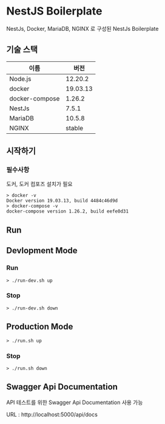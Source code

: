 # NestJS Boilerplate

NestJs, Docker, MariaDB, NGINX 로 구성된 NestJs Boilerplate

## 기술 스택

| 이름           | 버전     |
| -------------- | -------- |
| Node.js        | 12.20.2  |
| docker         | 19.03.13 |
| docker-compose | 1.26.2   |
| NestJs         | 7.5.1    |
| MariaDB        | 10.5.8   |
| NGINX          | stable   |

## 시작하기

### 필수사항

도커, 도커 컴포즈 설치가 필요

```
> docker -v
Docker version 19.03.13, build 4484c46d9d
> docker-compose -v
docker-compose version 1.26.2, build eefe0d31
```

## Run

## Devlopment Mode

### Run

```
> ./run-dev.sh up
```

### Stop

```
> ./run-dev.sh down
```

## Production Mode

```
> ./run.sh up
```

### Stop

```
> ./run.sh down
```

## Swagger Api Documentation

API 테스트를 위한 Swagger Api Documentation 사용 가능

URL : http://localhost:5000/api/docs
